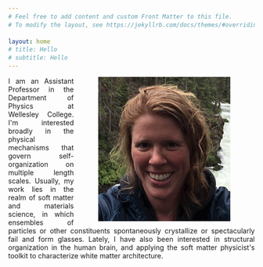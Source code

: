 ```yaml
---
# Feel free to add content and custom Front Matter to this file.
# To modify the layout, see https://jekyllrb.com/docs/themes/#overriding-theme-defaults

layout: home
# title: Hello
# subtitle: Hello
---
```

<img style="margin:0px 50px" align="right" src="face.png" width=270>
<div style="text-align: justify">
I am an Assistant Professor in the Department of Physics at Wellesley College.
I'm interested broadly in the physical mechanisms that govern self-organization on multiple length scales.
Usually, my work lies in the realm of soft matter and materials science, in which ensembles of particles or other constituents spontaneously crystallize or spectacularly fail and form glasses.
Lately, I have also been interested in structural organization in the human brain, and applying the soft matter physicist's toolkit to characterize white matter architecture.
</div>
